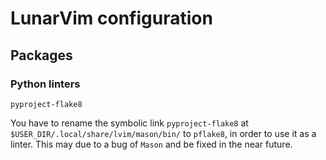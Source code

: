 # LunarVim configuration

## Packages

### Python linters

`pyproject-flake8`

You have to rename the symbolic link `pyproject-flake8` at
`$USER_DIR/.local/share/lvim/mason/bin/` to `pflake8`, in order to use it as a
linter. This may due to a bug of `Mason` and be fixed in the near future.
